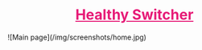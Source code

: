 <h1 style="text-align: center;"><a href="https://ice-cubexq.github.io/HealthySwitcher/home.html" style="color: #e71b77;">Healthy Switcher</a></h1>
![Main page](/img/screenshots/home.jpg)

